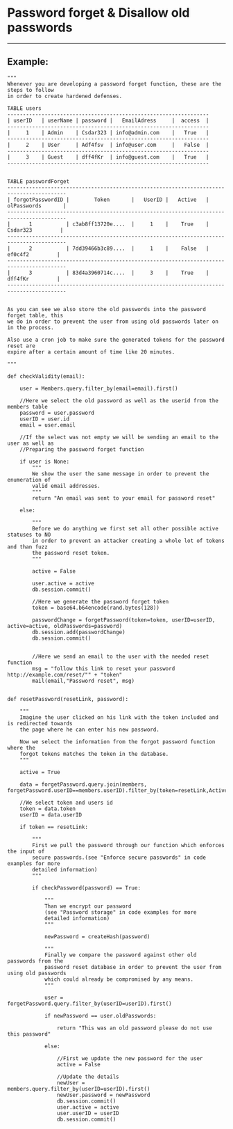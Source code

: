 # Password forget & Disallow old passwords
-------

## Example:


    """
    Whenever you are developing a password forget function, these are the steps to follow
    in order to create hardened defenses.

    TABLE users
    -----------------------------------------------------------------
    | userID   | userName | password |   EmailAdress	 |  access  |
    -----------------------------------------------------------------   
    |     1	   | Admin	  | Csdar323 | info@admin.com	 | 	 True   |
    -----------------------------------------------------------------    	
    |	  2	   | User	  | Adf4fsv  | info@user.com     |   False  |
    -----------------------------------------------------------------    
    |	  3	   | Guest	  | dff4fKr  | info@guest.com	 |	 True   |
    -----------------------------------------------------------------    


    TABLE passwordForget
    -----------------------------------------------------------------------------------------   
    | forgotPasswordID | 		Token 	    | 	UserID |   Active	|	  olPasswords	    |
    -----------------------------------------------------------------------------------------
    |      1  	 	   | c3ab8ff13720e....  |	  1	   | 	True	|	   Csdar323	      	|
    -----------------------------------------------------------------------------------------
    |	   2	 	   | 7dd39466b3c89....  |	  1	   | 	False   |		ef0c4f2         |
    -----------------------------------------------------------------------------------------
    |	   3	 	   | 83d4a3960714c....	|	  3	   | 	True	|		dff4fKr	        |
    -----------------------------------------------------------------------------------------


    As you can see we also store the old passwords into the password forget table, this
    we do in order to prevent the user from using old passwords later on in the process.

    Also use a cron job to make sure the generated tokens for the password reset are
    expire after a certain amount of time like 20 minutes.

    """

    def checkValidity(email):

        user = Members.query.filter_by(email=email).first()

        //Here we select the old password as well as the userid from the members table
        password = user.password
        userID = user.id
        email = user.email

        //If the select was not empty we will be sending an email to the user as well as 
        //Preparing the password forget function

        if user is None:
            """
            We show the user the same message in order to prevent the enumeration of
            valid email addresses.
            """
            return "An email was sent to your email for password reset"

        else:

            """
            Before we do anything we first set all other possible active statuses to NO
            in order to prevent an attacker creating a whole lot of tokens and than fuzz
            the password reset token.
            """

            active = False

            user.active = active
            db.session.commit()

            //Here we generate the password forget token
            token = base64.b64encode(rand.bytes(128))

            passwordChange = forgetPassword(token=token, userID=userID, active=active, oldPasswords=password)
            db.session.add(passwordChange)
            db.session.commit()            


    		//Here we send an email to the user with the needed reset function
    		msg = "follow this link to reset your password http://example.com/reset/"" + "token"
    		mail(email,"Password reset", msg)


    def resetPassword(resetLink, password):		

    	"""
    	Imagine the user clicked on his link with the token included and is redirected towards
    	the page where he can enter his new password.

    	Now we select the information from the forgot password function where the
    	forgot tokens matches the token in the database.
    	"""

    	active = True

        data = forgetPassword.query.join(members, forgetPassword.userID==members.userID).filter_by(token=resetLink,Active=active).all()

        //We select token and users id
        token = data.token
        userID = data.userID

        if token == resetLink:
            
            """
            First we pull the password through our function which enforces the input of
            secure passwords.(see "Enforce secure passwords" in code examples for more
            detailed information)
            """

            if checkPassword(password) == True:

                """
                Than we encrypt our password
                (see "Password storage" in code examples for more
                detailed information)    
                """

                newPassword = createHash(password)
    	
                """
                Finally we compare the password against other old passwords from the
                password reset database in order to prevent the user from using old passwords
                which could already be compromised by any means.
                """
    			
                user = forgetPassword.query.filter_by(userID=userID).first()

                if newPassword == user.oldPasswords:

                    return "This was an old password please do not use this password"

                else:
                    
                    //First we update the new password for the user
                    active = False

                    //Update the details
                    newUser = members.query.filter_by(userID=userID).first()
                    newUser.password = newPassword
                    db.session.commit()
                    user.active = active
                    user.userID = userID
    				db.session.commit()
